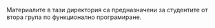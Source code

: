Материалите в тази директория са предназначени за студентите от втора група по функционално програмиране.

